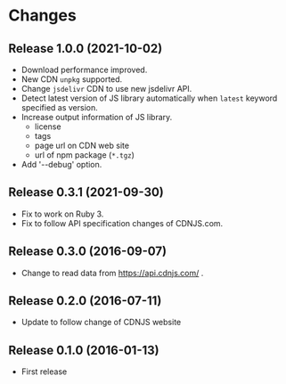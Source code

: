 Changes
=======


Release 1.0.0 (2021-10-02)
---------------------------

* Download performance improved.
* New CDN `unpkg` supported.
* Change `jsdelivr` CDN to use new jsdelivr API.
* Detect latest version of JS library automatically when `latest` keyword specified as version.
* Increase output information of JS library.
  - license
  - tags
  - page url on CDN web site
  - url of npm package (`*.tgz`)
* Add '--debug' option.


Release 0.3.1 (2021-09-30)
---------------------------

* Fix to work on Ruby 3.
* Fix to follow API specification changes of CDNJS.com.


Release 0.3.0 (2016-09-07)
---------------------------

* Change to read data from https://api.cdnjs.com/ .


Release 0.2.0 (2016-07-11)
--------------------------

* Update to follow change of CDNJS website


Release 0.1.0 (2016-01-13)
--------------------------

* First release

